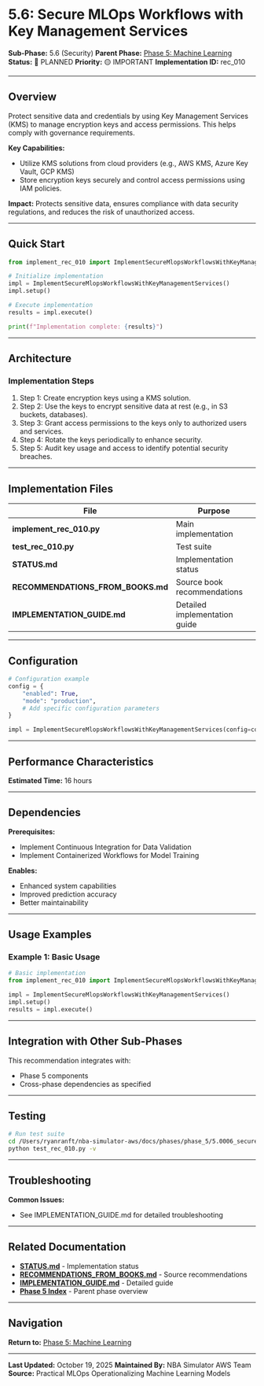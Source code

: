 # 5.6: Secure MLOps Workflows with Key Management Services

**Sub-Phase:** 5.6 (Security)
**Parent Phase:** [Phase 5: Machine Learning](../PHASE_5_INDEX.md)
**Status:** 🔵 PLANNED
**Priority:** 🟡 IMPORTANT
**Implementation ID:** rec_010

---

## Overview

Protect sensitive data and credentials by using Key Management Services (KMS) to manage encryption keys and access permissions.  This helps comply with governance requirements.

**Key Capabilities:**
- Utilize KMS solutions from cloud providers (e.g., AWS KMS, Azure Key Vault, GCP KMS)
- Store encryption keys securely and control access permissions using IAM policies.

**Impact:**
Protects sensitive data, ensures compliance with data security regulations, and reduces the risk of unauthorized access.

---

## Quick Start

```python
from implement_rec_010 import ImplementSecureMlopsWorkflowsWithKeyManagementServices

# Initialize implementation
impl = ImplementSecureMlopsWorkflowsWithKeyManagementServices()
impl.setup()

# Execute implementation
results = impl.execute()

print(f"Implementation complete: {results}")
```

---

## Architecture

### Implementation Steps

1. Step 1: Create encryption keys using a KMS solution.
2. Step 2: Use the keys to encrypt sensitive data at rest (e.g., in S3 buckets, databases).
3. Step 3: Grant access permissions to the keys only to authorized users and services.
4. Step 4: Rotate the keys periodically to enhance security.
5. Step 5: Audit key usage and access to identify potential security breaches.

---

## Implementation Files

| File | Purpose |
|------|---------|
| **implement_rec_010.py** | Main implementation |
| **test_rec_010.py** | Test suite |
| **STATUS.md** | Implementation status |
| **RECOMMENDATIONS_FROM_BOOKS.md** | Source book recommendations |
| **IMPLEMENTATION_GUIDE.md** | Detailed implementation guide |

---

## Configuration

```python
# Configuration example
config = {
    "enabled": True,
    "mode": "production",
    # Add specific configuration parameters
}

impl = ImplementSecureMlopsWorkflowsWithKeyManagementServices(config=config)
```

---

## Performance Characteristics

**Estimated Time:** 16 hours

---

## Dependencies

**Prerequisites:**
- Implement Continuous Integration for Data Validation
- Implement Containerized Workflows for Model Training

**Enables:**
- Enhanced system capabilities
- Improved prediction accuracy
- Better maintainability

---

## Usage Examples

### Example 1: Basic Usage

```python
# Basic implementation
from implement_rec_010 import ImplementSecureMlopsWorkflowsWithKeyManagementServices

impl = ImplementSecureMlopsWorkflowsWithKeyManagementServices()
impl.setup()
results = impl.execute()
```

---

## Integration with Other Sub-Phases

This recommendation integrates with:
- Phase 5 components
- Cross-phase dependencies as specified

---

## Testing

```bash
# Run test suite
cd /Users/ryanranft/nba-simulator-aws/docs/phases/phase_5/5.0006_secure_mlops_workflows_with_key_management_services
python test_rec_010.py -v
```

---

## Troubleshooting

**Common Issues:**
- See IMPLEMENTATION_GUIDE.md for detailed troubleshooting

---

## Related Documentation

- **[STATUS.md](STATUS.md)** - Implementation status
- **[RECOMMENDATIONS_FROM_BOOKS.md](RECOMMENDATIONS_FROM_BOOKS.md)** - Source recommendations
- **[IMPLEMENTATION_GUIDE.md](IMPLEMENTATION_GUIDE.md)** - Detailed guide
- **[Phase 5 Index](../PHASE_5_INDEX.md)** - Parent phase overview

---

## Navigation

**Return to:** [Phase 5: Machine Learning](../PHASE_5_INDEX.md)

---

**Last Updated:** October 19, 2025
**Maintained By:** NBA Simulator AWS Team
**Source:** Practical MLOps  Operationalizing Machine Learning Models
